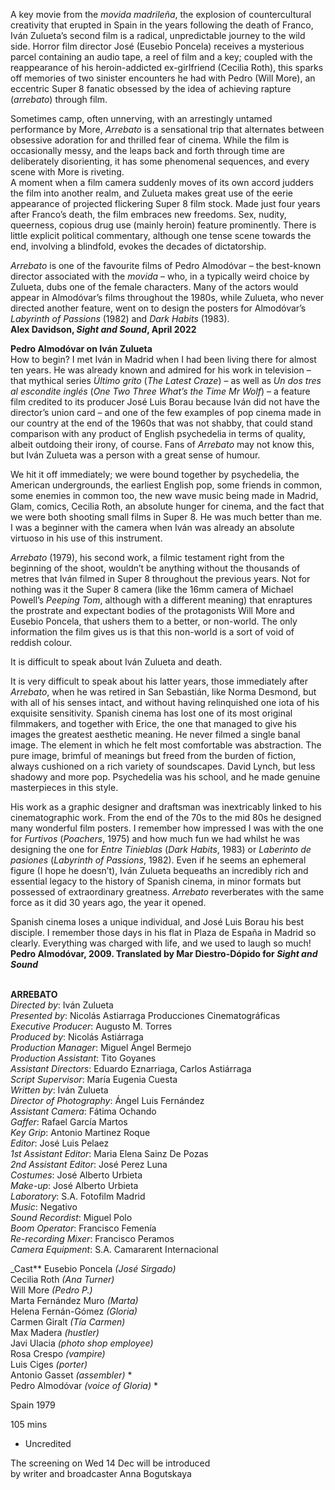 

A key movie from the _movida madrileña_, the explosion of countercultural creativity that erupted in Spain in the years following the death of Franco, Iván Zulueta’s second film is a radical, unpredictable journey to the wild side. Horror film director José (Eusebio Poncela) receives a mysterious parcel containing an audio tape, a reel of film and a key; coupled with the reappearance of his heroin-addicted ex-girlfriend (Cecilia Roth), this sparks off memories of two sinister encounters he had with Pedro (Will More), an eccentric Super 8 fanatic obsessed by the idea of achieving rapture (_arrebato_) through film.

Sometimes camp, often unnerving, with an arrestingly untamed performance by More, _Arrebato_ is a sensational trip that alternates between obsessive adoration for and thrilled fear of cinema. While the film is occasionally messy, and the leaps back and forth through time are deliberately disorienting, it has some phenomenal sequences, and every scene with More is riveting.  
A moment when a film camera suddenly moves of its own accord judders the film into another realm, and Zulueta makes great use of the eerie appearance of projected flickering Super 8 film stock. Made just four years after Franco’s death, the film embraces new freedoms. Sex, nudity, queerness, copious drug use (mainly heroin) feature prominently. There is little explicit political commentary, although one tense scene towards the end, involving a blindfold, evokes the decades of dictatorship.

_Arrebato_ is one of the favourite films of Pedro Almodóvar – the best-known director associated with the _movida_ – who, in a typically weird choice by Zulueta, dubs one of the female characters. Many of the actors would appear in Almodóvar’s films throughout the 1980s, while Zulueta, who never directed another feature, went on to design the posters for Almodóvar’s _Labyrinth of Passions_ (1982) and _Dark Habits_ (1983).  
**Alex Davidson, _Sight and Sound_, April 2022**

**Pedro Almodóvar on Iván Zulueta**  
How to begin? I met Iván in Madrid when I had been living there for almost ten years. He was already known and admired for his work in television – that mythical series _Último grito_ (_The Latest Craze_) – as well as _Un dos tres al escondite inglés_ (_One Two Three What’s the Time Mr Wolf_) – a feature film credited to its producer José Luis Borau because Iván did not have the director’s union card – and one of the few examples of pop cinema made in our country at the end of the 1960s that was not shabby, that could stand comparison with any product of English psychedelia in terms of quality, albeit outdoing their irony, of course. Fans of _Arrebato_ may not know this, but Iván Zulueta was a person with a great sense of humour.

We hit it off immediately; we were bound together by psychedelia, the American undergrounds, the earliest English pop, some friends in common, some enemies in common too, the new wave music being made in Madrid, Glam, comics, Cecilia Roth, an absolute hunger for cinema, and the fact that we were both shooting small films in Super 8. He was much better than me.  I was a beginner with the camera when Iván was already an absolute virtuoso in his use of this instrument.

_Arrebato_ (1979), his second work, a filmic testament right from the beginning of the shoot, wouldn’t be anything without the thousands of metres that Iván filmed in Super 8 throughout the previous years. Not for nothing was it the Super 8 camera (like the 16mm camera of Michael Powell’s _Peeping Tom_, although with a different meaning) that enraptures the prostrate and expectant bodies of the protagonists Will More and Eusebio Poncela, that ushers them to a better, or non-world. The only information the film gives us is that this non-world is a sort of void of reddish colour.

It is difficult to speak about Iván Zulueta and death.

It is very difficult to speak about his latter years, those immediately after _Arrebato_, when he was retired in San Sebastián, like Norma Desmond, but with all of his senses intact, and without having relinquished one iota of his exquisite sensitivity. Spanish cinema has lost one of its most original filmmakers, and together with Erice, the one that managed to give his images the greatest aesthetic meaning. He never filmed a single banal image. The element in which he felt most comfortable was abstraction. The pure image, brimful of meanings but freed from the burden of fiction, always cushioned on a rich variety of soundscapes. David Lynch, but less shadowy and more pop. Psychedelia was his school, and he made genuine masterpieces in this style.

His work as a graphic designer and draftsman was inextricably linked to his cinematographic work. From the end of the 70s to the mid 80s he designed many wonderful film posters. I remember how impressed I was with the one for _Furtivos_ (_Poachers_, 1975) and how much fun we had whilst he was designing the one for _Entre Tinieblas_ (_Dark Habits_, 1983) or _Laberinto de pasiones_ (_Labyrinth of Passions_, 1982). Even if he seems an ephemeral figure  (I hope he doesn’t), Iván Zulueta bequeaths an incredibly rich and essential legacy to the history of Spanish cinema, in minor formats but possessed of extraordinary greatness. _Arrebato_ reverberates with the same force as it did 30 years ago, the year it opened.

Spanish cinema loses a unique individual, and José Luis Borau his best disciple. I remember those days in his flat in Plaza de España in Madrid so clearly. Everything was charged with life, and we used to laugh so much!  
**Pedro Almodóvar, 2009. Translated by Mar Diestro-Dópido for _Sight and Sound_**
<br><br>

**ARREBATO**  
_Directed by_: Iván Zulueta  
_Presented by_:  Nicolás Astiarraga Producciones Cinematográficas  
_Executive Producer_: Augusto M. Torres  
_Produced by_: Nicolás Astiárraga  
_Production Manager_: Miguel Ángel Bermejo  
_Production Assistant_: Tito Goyanes  
_Assistant Directors_: Eduardo Eznarriaga,  Carlos Astiárraga  
_Script Supervisor_: María Eugenia Cuesta  
_Written by_: Iván Zulueta  
_Director of Photography_: Ángel Luis Fernández  
_Assistant Camera_: Fátima Ochando  
_Gaffer_: Rafael García Martos  
_Key Grip_: Antonio Martinez Roque  
_Editor_: José Luis Pelaez  
_1st Assistant Editor_: Maria Elena Sainz De Pozas  
_2nd Assistant Editor_: José Perez Luna  
_Costumes_: José Alberto Urbieta  
_Make-up_: José Alberto Urbieta  
_Laboratory_: S.A. Fotofilm Madrid  
_Music_: Negativo  
_Sound Recordist_: Miguel Polo  
_Boom Operator_: Francisco Femenía  
_Re-recording Mixer_: Francisco Peramos  
_Camera Equipment_: S.A. Camararent Internacional

_Cast**
Eusebio Poncela _(José Sirgado)_  
Cecilia Roth _(Ana Turner)_  
Will More _(Pedro P.)_  
Marta Fernández Muro _(Marta)_  
Helena Fernán-Gómez _(Gloria)_  
Carmen Giralt _(Tía Carmen)_  
Max Madera _(hustler)_  
Javi Ulacia _(photo shop employee)_  
Rosa Crespo _(vampire)_  
Luis Ciges _(porter)_  
Antonio Gasset _(assembler)_ *  
Pedro Almodóvar _(voice of Gloria)_ *

Spain 1979

105 mins

* Uncredited

The screening on Wed 14 Dec will be introduced  
by writer and broadcaster Anna Bogutskaya
<!--stackedit_data:
eyJoaXN0b3J5IjpbMTE3NTIyMTMxNF19
-->